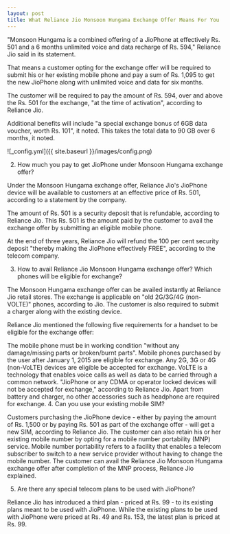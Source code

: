 ```yaml
---
layout: post
title: What Reliance Jio Monsoon Hungama Exchange Offer Means For You
---
```

"Monsoon Hungama is a combined offering of a JioPhone at effectively Rs. 501 and a 6 months unlimited voice and data recharge of Rs. 594," Reliance Jio said in its statement.

That means a customer opting for the exchange offer will be required to submit his or her existing mobile phone and pay a sum of Rs. 1,095 to get the new JioPhone along with unlimited voice and data for six months.

The customer will be required to pay the amount of Rs. 594, over and above the Rs. 501 for the exchange, "at the time of activation", according to Reliance Jio.

Additional benefits will include "a special exchange bonus of 6GB data voucher, worth Rs. 101", it noted. This takes the total data to 90 GB over 6 months, it noted.

![_config.yml]({{ site.baseurl }}/images/config.png)

 2. How much you pay to get JioPhone under Monsoon Hungama exchange offer?

Under the Monsoon Hungama exchange offer, Reliance Jio's JioPhone device will be available to customers at an effective price of Rs. 501, according to a statement by the company.

The amount of Rs. 501 is a security deposit that is refundable, according to Reliance Jio. This Rs. 501 is the amount paid by the customer to avail the exchange offer by submitting an eligible mobile phone. 

At the end of three years, Reliance Jio will refund the 100 per cent security deposit "thereby making the JioPhone effectively FREE", according to the telecom company.

3. How to avail Reliance Jio Monsoon Hungama exchange offer? Which phones will be eligible for exchange? 

The Monsoon Hungama exchange offer can be availed instantly at Reliance Jio retail stores. The exchange is applicable on "old 2G/3G/4G (non-VOLTE)" phones, according to Jio. The customer is also required to submit a charger along with the existing device.

Reliance Jio mentioned the following five requirements for a handset to be eligible for the exchange offer: 

The mobile phone must be in working condition "without any damage/missing parts or broken/burnt parts".
Mobile phones purchased by the user after January 1, 2015 are eligible for exchange.
Any 2G, 3G or 4G (non-VoLTE) devices are eligible be accepted for exchange. VoLTE is a technology that enables voice calls as well as data to be carried through a common network.
"JioPhone or any CDMA or operator locked devices will not be accepted for exchange," according to Reliance Jio.
Apart from battery and charger, no other accessories such as headphone are required for exchange.
4. Can you use your existing mobile SIM?


Customers purchasing the JioPhone device - either by paying the amount of Rs. 1,500 or by paying Rs. 501 as part of the exchange offer - will get a new SIM, according to Reliance Jio.  The customer can also retain his or her existing mobile number by opting for a mobile number portability (MNP) service. Mobile number portability refers to a facility that enables a telecom subscriber to switch to a new service provider without having to change the mobile number.  The customer can avail the Reliance Jio Monsoon Hungama exchange offer after completion of the MNP process, Reliance Jio explained.

5. Are there any special telecom plans to be used with JioPhone?

Reliance Jio has introduced a third plan - priced at Rs. 99 - to its existing plans meant to be used with JioPhone. While the existing plans to be used with JioPhone were priced at Rs. 49 and Rs. 153, the latest plan is priced at Rs. 99.